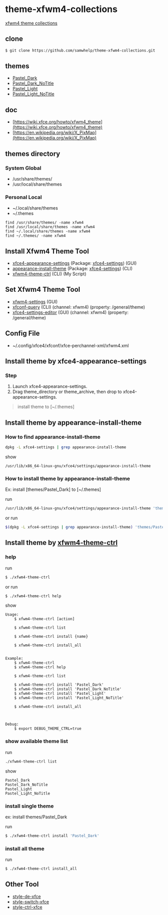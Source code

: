 
# theme-xfwm4-collections


[xfwm4 theme collections](https://github.com/samwhelp/theme-xfwm4-collections)


## clone

``` sh
$ git clone https://github.com/samwhelp/theme-xfwm4-collections.git
```


## themes

* [Pastel_Dark](themes/Pastel_Dark)
* [Pastel_Dark_NoTitle](themes/Pastel_Dark_NoTitle)
* [Pastel_Light](themes/Pastel_Light)
* [Pastel_Light_NoTitle](themes/Pastel_Light_NoTitle)


## doc

* [https://wiki.xfce.org/howto/xfwm4_theme](https://wiki.xfce.org/howto/xfwm4_theme)
* [https://en.wikipedia.org/wiki/X_PixMap](https://en.wikipedia.org/wiki/X_PixMap)

## themes directory

### System Global

* /usr/share/themes/
* /usr/local/share/themes

### Personal Local

* ~/.local/share/themes
* ~/.themes


```
find /usr/share/themes/ -name xfwm4
find /usr/local/share/themes -name xfwm4
find ~/.local/share/themes -name xfwm4
find ~/.themes/ -name xfwm4
```


## Install Xfwm4 Theme Tool

* [xfce4-appearance-settings](https://manpages.ubuntu.com/manpages/bionic/en/man1/xfce4-appearance-settings.1.html) (Package: [xfce4-settings](https://packages.ubuntu.com/bionic/xfce4-settings)) (GUI)
* [appearance-install-theme](https://packages.ubuntu.com/bionic/amd64/xfce4-settings/filelist) (Package: [xfce4-settings](https://packages.ubuntu.com/bionic/xfce4-settings)) (CLI)
* [xfwm4-theme-ctrl](xfwm4-theme-ctrl) (CLI) (My Script)

## Set Xfwm4 Theme Tool

* [xfwm4-settings](https://manpages.ubuntu.com/manpages/bionic/en/man1/xfwm4-settings.1.html) (GUI)
* [xfconf-query](https://manpages.ubuntu.com/manpages/bionic/en/man1/xfconf-query.1.html) (CLI) (channel: xfwm4) (property: /general/theme)
* [xfce4-settings-editor](https://manpages.ubuntu.com/manpages/bionic/en/man1/xfce4-settings-editor.1.html) (GUI) (channel: xfwm4) (property: /general/theme)

## Config File

* ~/.config/xfce4/xfconf/xfce-perchannel-xml/xfwm4.xml



## Install theme by xfce4-appearance-settings

### Step

1. Launch xfce4-appearance-settings.
2. Drag theme_directory or theme_archive, then drop to xfce4-appearance-settings.

> install theme to [~/.themes]

## Install theme by appearance-install-theme

### How to find appearance-install-theme

``` sh
dpkg -L xfce4-settings | grep appearance-install-theme
```

show

```
/usr/lib/x86_64-linux-gnu/xfce4/settings/appearance-install-theme
```

### How to install theme by appearance-install-theme

Ex: install [themes/Pastel_Dark] to [~/.themes]

run

``` sh
/usr/lib/x86_64-linux-gnu/xfce4/settings/appearance-install-theme 'themes/Pastel_Dark'
```

or run

``` sh
$(dpkg -L xfce4-settings | grep appearance-install-theme) 'themes/Pastel_Dark'
```

## Install theme by [xfwm4-theme-ctrl](xfwm4-theme-ctrl)


### help

run

``` sh
$ ./xfwm4-theme-ctrl
```

or run

``` sh
$ ./xfwm4-theme-ctrl help
```

show

```
Usage:
	$ xfwm4-theme-ctrl [action]

	$ xfwm4-theme-ctrl list

	$ xfwm4-theme-ctrl install {name}

	$ xfwm4-theme-ctrl install_all


Example:
	$ xfwm4-theme-ctrl
	$ xfwm4-theme-ctrl help

	$ xfwm4-theme-ctrl list

	$ xfwm4-theme-ctrl install 'Pastel_Dark'
	$ xfwm4-theme-ctrl install 'Pastel_Dark_NoTitle'
	$ xfwm4-theme-ctrl install 'Pastel_Light'
	$ xfwm4-theme-ctrl install 'Pastel_Light_NoTitle'

	$ xfwm4-theme-ctrl install_all



Debug:
	$ export DEBUG_THEME_CTRL=true
```

### show available theme list

run

``` sh
./xfwm4-theme-ctrl list
```

show

```
Pastel_Dark
Pastel_Dark_NoTitle
Pastel_Light
Pastel_Light_NoTitle
```

### install single theme

ex: install themes/Pastel_Dark

run

``` sh
$ ./xfwm4-theme-ctrl install 'Pastel_Dark'
```

### install all theme

run

``` sh
$ ./xfwm4-theme-ctrl install_all
```


## Other Tool

* [style-de-xfce](https://github.com/samwhelp/play-ubuntu-18.04-plan/tree/master/prototype/style-de/xfce)
* [style-switch-xfce](https://github.com/samwhelp/play-ubuntu-18.04-plan/tree/master/project/style-tool/xfce/style-switch)
* [style-ctrl-xfce](https://github.com/samwhelp/play-ubuntu-18.04-plan/tree/master/project/style-tool/xfce/style-ctrl)
